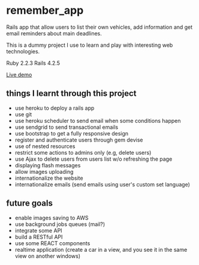 # remember_app

Rails app that allow users to list their own vehicles, add information and get email reminders about main deadlines.

This is a dummy project I use to learn and play with interesting web technologies.

Ruby 2.2.3
Rails 4.2.5

[Live demo](https://damp-wave-59763.herokuapp.com)

## things I learnt through this project

- use heroku to deploy a rails app
- use git
- use heroku scheduler to send email when some conditions happen
- use sendgrid to send transactional emails
- use bootstrap to get a fully responsive design
- register and authenticate users through gem devise
- use of nested resources
- restrict some actions to admins only (e.g, delete users)
- use Ajax to delete users from users list w/o refreshing the page
- displaying flash messages
- allow images uploading
- internationalize the website
- internationalize emails (send emails using user's custom set language)

## future goals

- enable images saving to AWS
- use background jobs queues (mail?)
- integrate some API
- build a RESTful API
- use some REACT components
- realtime application (create a car in a view, and you see it in the same view on another windows)